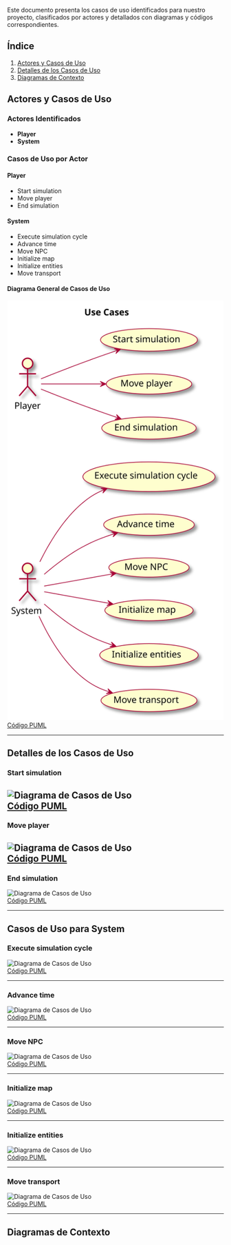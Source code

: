 Este documento presenta los casos de uso identificados para nuestro proyecto, clasificados por actores y detallados con diagramas y códigos correspondientes.

## Índice
1. [Actores y Casos de Uso](#actores-y-casos-de-uso)
2. [Detalles de los Casos de Uso](#detalles-de-los-casos-de-uso)
3. [Diagramas de Contexto](#diagramas-de-contexto)

## Actores y Casos de Uso

### Actores Identificados
- **Player**
- **System**

### Casos de Uso por Actor
#### Player
- Start simulation
- Move player
- End simulation

#### System
- Execute simulation cycle
- Advance time
- Move NPC
- Initialize map
- Initialize entities
- Move transport

#### Diagrama General de Casos de Uso
![Diagrama de Casos de Uso](../images/DiagramaDeCasosDeUso.svg)  
[Código PUML](../modelosUML/diagramaCasosDeUso.puml)

---

## Detalles de los Casos de Uso

### Start simulation
![Diagrama de Casos de Uso](../casosDeUso/detalleDeCasosDeUso/startSimulation.puml)  
[Código PUML](../casosDeUso/detalleDeCasosDeUso/startSimulation.puml)
---
### Move player
![Diagrama de Casos de Uso](../casosDeUso/detalleDeCasosDeUso/movePlayer.puml)  
[Código PUML](../casosDeUso/detalleDeCasosDeUso/movePlayer.puml)
---

### End simulation
![Diagrama de Casos de Uso](../casosDeUso/detalleDeCasosDeUso/endSimulation.puml)  
[Código PUML](../casosDeUso/detalleDeCasosDeUso/endSimulation.puml)

---

## Casos de Uso para System
### Execute simulation cycle
![Diagrama de Casos de Uso](../casosDeUso/detalleDeCasosDeUso/executeSimulationCircle.puml)  
[Código PUML](../casosDeUso/detalleDeCasosDeUso/executeSimulationCircle.puml)

---

### Advance time
![Diagrama de Casos de Uso](../casosDeUso/detalleDeCasosDeUso/advanceTime.puml)  
[Código PUML](../casosDeUso/detalleDeCasosDeUso/advanceTime.puml)

---

### Move NPC
![Diagrama de Casos de Uso](../casosDeUso/detalleDeCasosDeUso/moveNPC.puml)  
[Código PUML](../casosDeUso/detalleDeCasosDeUso/moveNPC.puml)

---

### Initialize map
![Diagrama de Casos de Uso](../casosDeUso/detalleDeCasosDeUso/initializeMap.puml)  
[Código PUML](../casosDeUso/detalleDeCasosDeUso/initializeMap.puml)

---

### Initialize entities
![Diagrama de Casos de Uso](../casosDeUso/detalleDeCasosDeUso/initializeEntities.puml)  
[Código PUML](../casosDeUso/detalleDeCasosDeUso/initializeEntities.puml)

---

### Move transport
![Diagrama de Casos de Uso](../casosDeUso/detalleDeCasosDeUso/moveTransport.puml)  
[Código PUML](../casosDeUso/detalleDeCasosDeUso/moveTransport.puml)

---

## Diagramas de Contexto
